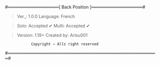 #═════════════════[ Back Position ]═════════════════#

> Ver_: 1.0.0
> Language: French

> Solo: Accepted ✔
> Multi: Accepted ✔

> Version: 1.19+
> Created by: Arisu001


                Copyright — Alls right reserved
#══════════════════════════════════════════════════#
